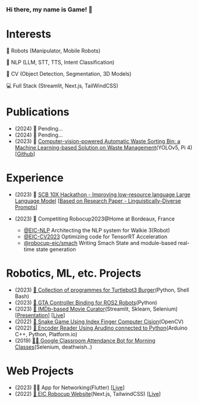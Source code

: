 ### Hi there, my name is Game! 👋

# Interests
🤖 Robots (Manipulator, Mobile Robots)

🧠 NLP (LLM, STT, TTS, Intent Classification)

🧠 CV (Object Detection, Segmentation, 3D Models)

💻 Full Stack (Streamlit, Next.js, TailWindCSS)

# Publications

- (2024) 🧾 Pending...
- (2024) 🧾 Pending...
- (2023) 🧾 [Computer-vision-powered Automatic Waste Sorting Bin: a Machine Learning-based Solution on Waste Management]([https://](https://www.researchgate.net/publication/373029972_Computer-vision-powered_Automatic_Waste_Sorting_Bin_a_Machine_Learning-based_Solution_on_Waste_Management))(YOLOv5, Pi 4) \[[Github](https://github.com/GameTL/the-Garbage-Projeckt)\]

# Experience

- (2023) 🎉 [SCB 10X Hackathon - Improving low-resource language Large Language Model](https://github.com/GameTL/Traveling-Salesman-SCB-10X-Hack) \[[Based on Research Paper - Linguistically-Diverse Prompts](371728889_Democratizing_LLMs_for_Low-Resource_Languages_by_Leveraging_their_English_Dominant_Abilities_with_Linguistically-Diverse_Prompts)\]

- (2023) 🤖 Competiting Robocup2023@Home at Bordeaux, France
  - [@EIC-NLP](https://github.com/EIC-NLP) Architecting the NLP system for Walkie 3(Robot)
  - [@EIC-CV2023](https://github.com/EIC-CV2023) Optimizing code for TensorRT Acceleration
  - [@robocup-eic/smach](https://github.com/robocup-eic/smach) Writing Smach State and module-based real-time state generation

# Robotics, ML, etc. Projects

- (2023) [🤖 Collection of programmes for Turtlebot3 Burger](https://github.com/GameTL/Tinapat-Ros-Robot-Humble)(Python, Shell Bash)
- (2023) [🤖 GTA Controller Binding for ROS2 Robots](https://github.com/GameTL/teleop_joy_gta)(Python)
- (2023) [🤖 IMDb-based Movie Curator](https://github.com/GameTL/IMDb-Curator?tab=readme-ov-file)(Streamlit, Sklearn, Selenium) \[[Presentation](https://www.canva.com/design/DAF2YHrBYY4/IVScliOJLX5fh4Q6CIRyEg/view)\] \[[Live](https://movie-imdb-curator.streamlit.app/)\]
- (2022) [🐍 Snake Game Using Index Finger Computer Cision](https://github.com/EIC-NLP/ISE-Open-House-2022)(OpenCV)
- (2022) [🛞 Encoder Reader Using Arudino connected to Python](https://github.com/GameTL/EIC-Game-Code)(Arduino C++, Python, Platform.io)
- (2019) [👩‍🎓 Google Classroom Attendance Bot for Morning Classes](https://github.com/GameTL/Google-Classroom-Bot---DirtyRat)(Selenium, deathwish..)


# Web Projects

- (2023) 👨‍⚖️ App for Networking(Flutter) \[[Live](https://flutter-app-one.vercel.app/)\]
- (2022) [🤖 EIC Robocup Website](https://github.com/robocup-eic/eic-website)(Next.js, TailwindCSS) \[[Live](https://eicrobocup.com)\]


<!--
**GameTL/GameTL** is a ✨ _special_ ✨ repository because its `README.md` (this file) appears on your GitHub profile.

Here are some ideas to get you started:

- 🔭 I’m currently working on ...
- 🌱 I’m currently learning ...
- 👯 I’m looking to collaborate on ...
- 🤔 I’m looking for help with ...
- 💬 Ask me about ...
- 📫 How to reach me: ...
- 😄 Pronouns: ...
- ⚡ Fun fact: ...
-->
